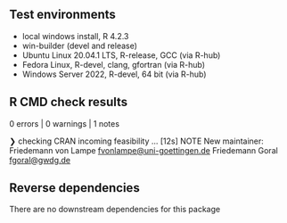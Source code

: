 ## Test environments
* local windows install, R 4.2.3
* win-builder (devel and release)
* Ubuntu Linux 20.04.1 LTS, R-release, GCC (via R-hub)
* Fedora Linux, R-devel, clang, gfortran (via R-hub)
* Windows Server 2022, R-devel, 64 bit (via R-hub)


## R CMD check results

0 errors | 0 warnings | 1 notes

❯ checking CRAN incoming feasibility ... [12s] NOTE
New maintainer:
  Friedemann von Lampe <fvonlampe@uni-goettingen.de>
  Friedemann Goral <fgoral@gwdg.de>


## Reverse dependencies
  
There are no downstream dependencies for this package

